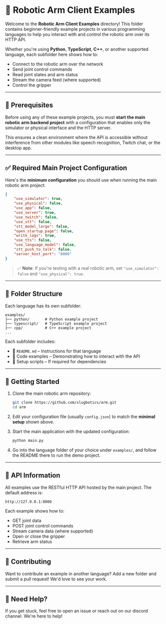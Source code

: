 
# 🤖 Robotic Arm Client Examples

Welcome to the **Robotic Arm Client Examples** directory! This folder contains beginner-friendly example projects in various programming languages to help you interact with and control the robotic arm over its HTTP API.

Whether you're using **Python**, **TypeScript**, **C++**, or another supported language, each subfolder here shows how to:

- Connect to the robotic arm over the network
- Send joint control commands
- Read joint states and arm status
- Stream the camera feed (where supported)
- Control the gripper

---

## 🧠 Prerequisites

Before using any of these example projects, you must **start the main robotic arm backend project** with a configuration that enables only the simulator or physical interface and the HTTP server.

This ensures a clean environment where the API is accessible without interference from other modules like speech recognition, Twitch chat, or the desktop app.

---

## ✅ Required Main Project Configuration

Here's the **minimum configuration** you should use when running the main robotic arm project:

```json
{
    "use_simulator": true,
    "use_physical": false,
    "use_app": false,
    "use_server": true,
    "use_twitch": false,
    "use_stt": false,
    "stt_model_large": false,
    "open_startup_page": false,
    "write_logs": true,
    "use_tts": false,
    "use_language_model": false,
    "stt_push_to_talk": false,
    "server_host_port": "8000"
}
```

> ✅ **Note**: If you're testing with a real robotic arm, set `"use_simulator": false` and `"use_physical": true`.


---

## 📁 Folder Structure

Each language has its own subfolder:

```
examples/
├── python/       # Python example project
├── typescript/   # TypeScript example project
├── cpp/          # C++ example project
...
```

Each subfolder includes:

- 📄 `README.md` – Instructions for that language
- 🧪 Code examples – Demonstrating how to interact with the API
- 🔧 Setup scripts – If required for dependencies

---

## 🧭 Getting Started

1. Clone the main robotic arm repository:

   ```bash
   git clone https://github.com/slugbotics/arm.git
   cd arm
   ```

2. Edit your configuration file (usually `config.json`) to match the **minimal setup** shown above.

3. Start the main application with the updated configuration:

   ```bash
   python main.py
   ```

4. Go into the language folder of your choice under `examples/`, and follow the README there to run the demo project.

---

## 📡 API Information

All examples use the RESTful HTTP API hosted by the main project. The default address is:

```
http://127.0.0.1:8000
```

Each example shows how to:

- GET joint data
- POST joint control commands
- Stream camera data (where supported)
- Open or close the gripper
- Retrieve arm status

---

## 💬 Contributing

Want to contribute an example in another language? Add a new folder and submit a pull request! We'd love to see your work.

---

## 🙋 Need Help?

If you get stuck, feel free to open an issue or reach out on our discord channel. We're here to help!
